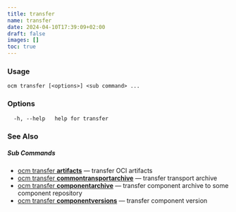 ```yaml
---
title: transfer
name: transfer
date: 2024-04-10T17:39:09+02:00
draft: false
images: []
toc: true
---
```

### Usage

```
ocm transfer [<options>] <sub command> ...
```

### Options

```
  -h, --help   help for transfer
```

### See Also



##### Sub Commands

* [ocm transfer <b>artifacts</b>](/docs/the-ocm-cli/cli-reference/transfer/transfer_artifacts)	 &mdash; transfer OCI artifacts
* [ocm transfer <b>commontransportarchive</b>](/docs/the-ocm-cli/cli-reference/transfer/transfer_commontransportarchive)	 &mdash; transfer transport archive
* [ocm transfer <b>componentarchive</b>](/docs/the-ocm-cli/cli-reference/transfer/transfer_componentarchive)	 &mdash; transfer component archive to some component repository
* [ocm transfer <b>componentversions</b>](/docs/the-ocm-cli/cli-reference/transfer/transfer_componentversions)	 &mdash; transfer component version

